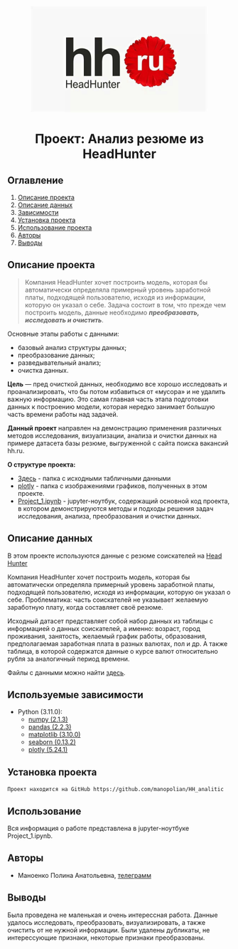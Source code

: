 <center> <img src = https://raw.githubusercontent.com/AndreyRysistov/DatasetsForPandas/main/hh%20label.jpg alt="drawing" style="width:400px;"> </center>

# <center> Проект: Анализ резюме из HeadHunter </center>

## Оглавление

1. [Описание проекта](#Описание-проекта)
2. [Описание данных](#Описание-данных)
3. [Зависимости](#Зависимости)
4. [Установка проекта](#Установка-проекта)
5. [Использование проекта](#Использование-проекта)
6. [Авторы](#Авторы)
7. [Выводы](Использование-проекта)

## Описание проекта

> Компания HeadHunter хочет построить модель, которая бы автоматически определяла примерный уровень заработной платы, подходящей пользователю, исходя из информации, которую он указал о себе. Задача состоит в том, что прежде чем построить модель, данные необходимо ***преобразовать, исследовать и очистить***. 

Основные этапы работы с данными:
* базовый анализ структуры данных;
* преобразование данных;
* разведывательный анализ;
* очистка данных.

**Цель** — пред очисткой данных, необходимо все хорошо исследовать и проанализировать, что бы потом избавиться от «мусора» и не удалить важную информацию. Это самая главная часть этапа подготовки данных к построению модели, которая нередко занимает большую часть времени работы над задачей.


**Данный проект** направлен на демонстрацию применения различных методов исследования, визуализации, анализа и очистки данных на примере датасета базы резюме, выгруженной с сайта поиска вакансий hh.ru.

**О структуре проекта:**
* [Здесь](https://drive.google.com/drive/folders/1qYhpJN0yHN6HSKLEEnxi5G1NlwX2aXi3?dmr=1&ec=wgc-drive-globalnav-goto) - папка с исходными табличными данными
* [plotly](./plotly) - папка с изображениями графиков, полученных в этом проекте.
* [Project_1.ipynb](./Project_1.ipynb) - jupyter-ноутбук, содержащий основной код проекта, в котором демонстрируются методы и подходы решения задач исследования, анализа, преобразования и очистки данных.


## Описание данных
В этом проекте используются данные с резюме соискателей на [Head Hunter](https://drive.google.com/drive/folders/1qYhpJN0yHN6HSKLEEnxi5G1NlwX2aXi3?dmr=1&ec=wgc-drive-globalnav-goto)

Компания HeadHunter хочет построить модель, которая бы автоматически определяла примерный уровень заработной платы, подходящей пользователю, исходя из информации, которую он указал о себе. Проблематика: часть соискателей не указывает желаемую заработную плату, когда составляет своё резюме.

Исходный датасет представляет собой набор данных из таблицы с информацией о данных соискателей, а именно: возраст, город проживания, занятость, желаемый график работы, образования, предполагаемая заработная плата в разных валютах, пол и др. А также таблица, в которой содержатся данные о курсе валют относительно рубля за аналогичный период времени. 

Файлы с данными можно найти [здесь](https://drive.google.com/drive/folders/1qYhpJN0yHN6HSKLEEnxi5G1NlwX2aXi3?dmr=1&ec=wgc-drive-globalnav-goto).

## Используемые зависимости
* Python (3.11.0):
    * [numpy (2.1.3)](https://numpy.org)
    * [pandas (2.2.3)](https://pandas.pydata.org)
    * [matplotlib (3.10.0)](https://matplotlib.org)
    * [seaborn (0.13.2)](https://seaborn.pydata.org)
    * [plotly (5.24.1)](https://piwheels.org/project/plotly/)

## Установка проекта

```
Проект находится на GitHub https://github.com/manopolian/HH_analitic

```

## Использование
Вся информация о работе представлена в jupyter-ноутбуке Project_1.ipynb.

## Авторы

* Маноенко Полина Анатольевна, [телеграмм](https://github.com/manopolian/HH_analitic/blob/main/plotly/qr_tmp.png)

## Выводы

Была проведена не маленькая и очень интерессная работа. Данные удалось исследовать, преобразовать, визуализировать, а также очистить от не нужной информации. Были удалены дубликаты, не интерессующие признаки, некоторые признаки преобразованы.